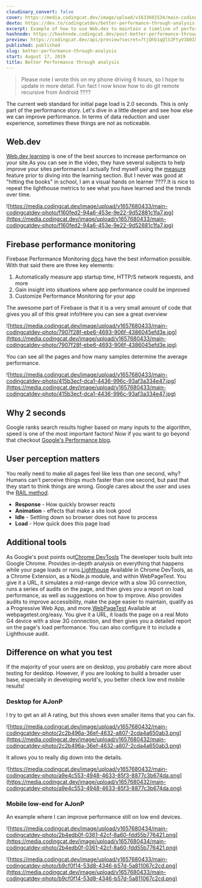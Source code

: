 ```yaml
---
cloudinary_convert: false
cover: https://media.codingcat.dev/image/upload/v1633601534/main-codingcatdev-photo/sknntx1srr4tpzvhwr6a.png
devto: https://dev.to/codingcatdev/better-performance-through-analysis-35b8
excerpt: Example of how to use Web.dev to maintain a timeline of performance, while running firebase performance for constant monitoring.
hashnode: https://hashnode.codingcat.dev/post-better-performance-through-analysis
preview: https://codingcat.dev/api/preview?secret=7tjQhb1qQlS3FtyV3b0I&selectionType=post&selectionSlug=better-performance-through-analysis&_id=df61e63eb5c44d1cab6aab2f6dbf89be
published: published
slug: better-performance-through-analysis
start: August 17, 2019
title: Better Performance through analysis
---
```


> Please note I wrote this on my phone driving 6 hours, so I hope to update in more detail. Fun fact I now know how to do git remote recursive from Android ????

The current web standard for initial page load is 2.0 seconds. This is only part of the performance story. Let's dive in a little deeper and see how else we can improve performance. In terms of data reduction and user experience, sometimes these things are not as noticeable.

## Web.dev

[Web.dev learning](https://web.dev/learn) is one of the best sources to increase performance on your site.As you can see in the video, they have several subjects to help improve your sites performance.I actually find myself using the [measure](https://web.dev/measure) feature prior to diving into the learning section. But I never was good at "hitting the books" in school, I am a visual hands on learner ????.It is nice to repeat the lighthouse metrics to see what you have learned and the trends over time.

![https://media.codingcat.dev/image/upload/v1657680433/main-codingcatdev-photo/f160fed2-94a6-453e-9e22-9d52881c1fa7.jpg](https://media.codingcat.dev/image/upload/v1657680433/main-codingcatdev-photo/f160fed2-94a6-453e-9e22-9d52881c1fa7.jpg)

## Firebase performance monitoring

Firebase Performance Monitoring [docs](https://firebase.google.com/docs/perf-mon) have the best information possible. With that said there are three key elements:

1. Automatically measure app startup time, HTTP/S network requests, and more
2. Gain insight into situations where app performance could be improved
3. Customize Performance Monitoring for your app

The awesome part of Firebase is that it is a very small amount of code that gives you all of this great info!Here you can see a great overview

![https://media.codingcat.dev/image/upload/v1657680433/main-codingcatdev-photo/7907f28f-ebe6-4693-906f-4386045efd3e.jpg](https://media.codingcat.dev/image/upload/v1657680433/main-codingcatdev-photo/7907f28f-ebe6-4693-906f-4386045efd3e.jpg)

You can see all the pages and how many samples determine the average performance.

![https://media.codingcat.dev/image/upload/v1657680433/main-codingcatdev-photo/415b3ecf-dca1-4436-996c-93af3a334e47.jpg](https://media.codingcat.dev/image/upload/v1657680433/main-codingcatdev-photo/415b3ecf-dca1-4436-996c-93af3a334e47.jpg)

## Why 2 seconds

Google ranks search results higher based on many inputs to the algorithm, speed is one of the most important factors! Now if you want to go beyond that checkout [Google's Performance blog](https://developers.google.com/web/fundamentals/performance/why-performance-matters/).

## User perception matters

You really need to make all pages feel like less than one second, why? Humans can't perceive things much faster than one second, but past that they start to think things are wrong. Google cares about the user and uses the [RAIL method](https://developers.google.com/web/fundamentals/performance/rail).

- **Response** - How quickly browser reacts
- **Animation** - effects that make a site look good
- **Idle** - Settling down so browser does not have to process
- **Load** - How quick does this page load

## Additional tools

As Google's post points out[Chrome DevTools](https://developers.google.com/web/fundamentals/performance/rail#devtools) The developer tools built into Google Chrome. Provides in-depth analysis on everything that happens while your page loads or runs.[Lighthouse](https://developers.google.com/web/fundamentals/performance/rail#lighthouse) Available in Chrome DevTools, as a Chrome Extension, as a Node.js module, and within WebPageTest. You give it a URL, it simulates a mid-range device with a slow 3G connection, runs a series of audits on the page, and then gives you a report on load performance, as well as suggestions on how to improve. Also provides audits to improve accessibility, make the page easier to maintain, qualify as a Progressive Web App, and more.[WebPageTest](https://developers.google.com/web/fundamentals/performance/rail#webpagetest) Available at webpagetest.org/easy. You give it a URL, it loads the page on a real Moto G4 device with a slow 3G connection, and then gives you a detailed report on the page's load performance. You can also configure it to include a Lighthouse audit.

## Difference on what you test

If the majority of your users are on desktop, you probably care more about testing for desktop. However, if you are looking to build a broader user base, especially in developing world's, you better check low end mobile results!

### Desktop for AJonP

I try to get an all A rating, but this shows even smaller items that you can fix.

![https://media.codingcat.dev/image/upload/v1657680432/main-codingcatdev-photo/2c2b496a-36ef-4632-a807-2cda4a650ab3.png](https://media.codingcat.dev/image/upload/v1657680432/main-codingcatdev-photo/2c2b496a-36ef-4632-a807-2cda4a650ab3.png)

It allows you to really dig down into the details.

![https://media.codingcat.dev/image/upload/v1657680432/main-codingcatdev-photo/a9e4c553-4948-4633-85f3-8877c3b674da.png](https://media.codingcat.dev/image/upload/v1657680432/main-codingcatdev-photo/a9e4c553-4948-4633-85f3-8877c3b674da.png)

### Mobile low-end for AJonP

An example where I can improve performance still on low end devices.

![https://media.codingcat.dev/image/upload/v1657680434/main-codingcatdev-photo/2b4edb0f-0361-42cf-8a60-fdd55b776421.png](https://media.codingcat.dev/image/upload/v1657680434/main-codingcatdev-photo/2b4edb0f-0361-42cf-8a60-fdd55b776421.png)

![https://media.codingcat.dev/image/upload/v1657680433/main-codingcatdev-photo/b9cf0f14-53d8-4346-b57d-5a811067c2cd.png](https://media.codingcat.dev/image/upload/v1657680433/main-codingcatdev-photo/b9cf0f14-53d8-4346-b57d-5a811067c2cd.png)
